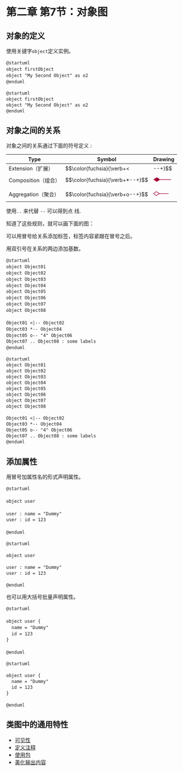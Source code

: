# 第二章 第7节：对象图

## 对象的定义

使用关键字`object`定义实例。

```markdown
@startuml
object firstObject
object "My Second Object" as o2
@enduml
```

```plantuml
@startuml
object firstObject
object "My Second Object" as o2
@enduml
```

## 对象之间的关系

对象之间的关系通过下面的符号定义 :

| Type                | Symbol                           | Drawing                                                    |
| ------------------- | -------------------------------- | ---------------------------------------------------------- |
| Extension（扩展）   | $$\color{fuchsia}{\verb+<|--+}$$ | ![img](assets/images/7-对象图/extends01-1592042435784.png) |
| Composition（组合） | $$\color{fuchsia}{\verb+*--+}$$  | ![img](assets/images/7-对象图/sym03-1592042435786.png)     |
| Aggregation（聚合） | $$\color{fuchsia}{\verb+o--+}$$  | ![img](assets/images/7-对象图/sym01-1592042435787.png)     |

使用`..` 来代替 `--` 可以得到点 线. 

知道了这些规则，就可以画下面的图：  

可以用冒号给关系添加标签，标签内容紧跟在冒号之后。  

用双引号在关系的两边添加基数。  

```markdown
@startuml
object Object01
object Object02
object Object03
object Object04
object Object05
object Object06
object Object07
object Object08

Object01 <|-- Object02
Object03 *-- Object04
Object05 o-- "4" Object06
Object07 .. Object08 : some labels
@enduml
```

```plantuml
@startuml
object Object01
object Object02
object Object03
object Object04
object Object05
object Object06
object Object07
object Object08

Object01 <|-- Object02
Object03 *-- Object04
Object05 o-- "4" Object06
Object07 .. Object08 : some labels
@enduml
```

## 添加属性

用冒号加属性名的形式声明属性。

```markdown
@startuml

object user

user : name = "Dummy"
user : id = 123

@enduml
```

```plantuml
@startuml

object user

user : name = "Dummy"
user : id = 123

@enduml
```

也可以用大括号批量声明属性。

```markdown
@startuml

object user {
  name = "Dummy"
  id = 123
}

@enduml
```

```plantuml
@startuml

object user {
  name = "Dummy"
  id = 123
}

@enduml
```

## 类图中的通用特性

- [可见性](https://plantuml.com/zh/class-diagram#Visibility)
- [定义注释](https://plantuml.com/zh/class-diagram#Notes)
- [使用包](https://plantuml.com/zh/class-diagram#Using)
- [美化输出内容](https://plantuml.com/zh/class-diagram#Skinparam)